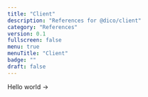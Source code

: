 ```yaml
---
title: "Client"
description: "References for @dico/client"
category: "References"
version: 0.1
fullscreen: false
menu: true
menuTitle: "Client"
badge: ""
draft: false
---
```


Hello world ->
